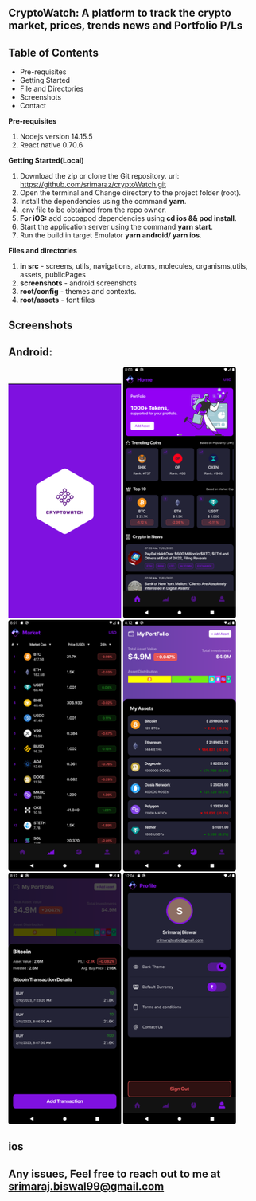 ## CryptoWatch: A platform to track the crypto market, prices, trends news and Portfolio P/Ls

## Table of Contents

- Pre-requisites
- Getting Started
- File and Directories
- Screenshots
- Contact

**Pre-requisites**

1.  Nodejs version 14.15.5
2.  React native 0.70.6

**Getting Started(Local)**

1. Download the zip or clone the Git repository. url: https://github.com/srimaraz/cryptoWatch.git
2. Open the terminal and Change directory to the project folder (root).
3. Install the dependencies using the command **yarn**.
4. .env file to be obtained from the repo owner.
5. **For iOS:** add cocoapod dependencies using **cd ios && pod install**.
6. Start the application server using the command **yarn start**.
7. Run the build in target Emulator **yarn android/ yarn ios**.

**Files and directories**

1. **in src** - screens, utils, navigations, atoms, molecules, organisms,utils, assets, publicPages
2. **screenshots** - android screenshots
3. **root/config** - themes and contexts.
4. **root/assets** - font files

## Screenshots

## Android:

<img src="screenshots/android/splashScreenRounded.png" width="45%" />
<img src="screenshots/android/homeScreenRounded.png" width="45%" />
<img src="screenshots/android/marketScreenRounded.png" width="45%" />
<img src="screenshots/android/portfolioScreenRounded.png" width="45%" />
<img src="screenshots/android/transactionDetailsRounded.png" width="45%" />
<img src="screenshots/android/profileScreenRounded.png" width="45%" />

## ios

## Any issues, Feel free to reach out to me at srimaraj.biswal99@gmail.com
